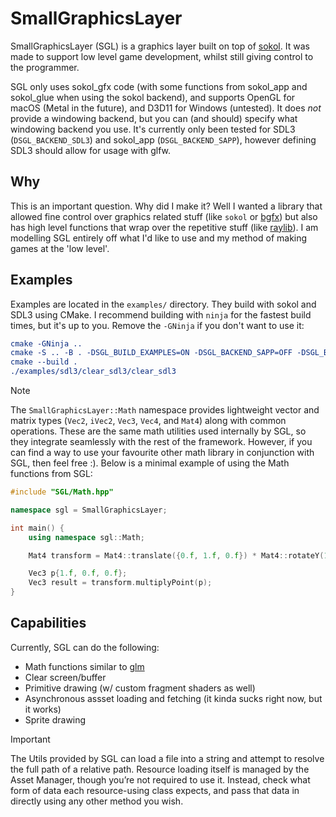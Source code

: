# SmallGraphicsLayer
SmallGraphicsLayer (SGL) is a graphics layer built on top of [sokol](https://github.com/floooh/sokol). It was made to support low level game development, whilst still giving control to the programmer.

SGL only uses sokol_gfx code (with some functions from sokol_app and sokol_glue when using the sokol backend), and supports OpenGL for macOS (Metal in the future), and D3D11 for Windows (untested). It does *not* provide a windowing backend, but you can (and should) specify what windowing backend you use. It's currently only been tested for SDL3 (`DSGL_BACKEND_SDL3`) and sokol_app (`DSGL_BACKEND_SAPP`), however defining SDL3 should allow for usage with glfw.

## Why
This is an important question. Why did I make it? Well I wanted a library that allowed fine control over graphics related stuff (like `sokol` or [bgfx](https://github.com/bkaradzic/bgfx)) but also has high level functions that wrap over the repetitive stuff (like [raylib](https://github.com/raysan5/raylib)). I am modelling SGL entirely off what I'd like to use and my method of making games at the 'low level'.

## Examples
Examples are located in the `examples/` directory. They build with sokol and SDL3 using CMake. I recommend building with `ninja` for the fastest build times, but it's up to you. Remove the `-GNinja` if you don't want to use it:
```cmake
cmake -GNinja ..
cmake -S .. -B . -DSGL_BUILD_EXAMPLES=ON -DSGL_BACKEND_SAPP=OFF -DSGL_BACKEND_SDL3=ON
cmake --build .
./examples/sdl3/clear_sdl3/clear_sdl3
```
> [!NOTE]
> The `SmallGraphicsLayer::Math` namespace provides lightweight vector and matrix types (`Vec2`, `iVec2`, `Vec3`, `Vec4`, and `Mat4`) along with common operations. These are the same math utilities used internally by SGL, so they integrate seamlessly with the rest of the framework. However, if you can find a way to use your favourite other math library in conjunction with SGL, then feel free :). Below is a minimal example of using the Math functions from SGL:

```cpp
#include "SGL/Math.hpp"

namespace sgl = SmallGraphicsLayer;

int main() {
    using namespace sgl::Math;

    Mat4 transform = Mat4::translate({0.f, 1.f, 0.f}) * Mat4::rotateY(1.57f);

    Vec3 p{1.f, 0.f, 0.f};
    Vec3 result = transform.multiplyPoint(p);
}
```
## Capabilities
Currently, SGL can do the following:
- Math functions similar to [glm](https://github.com/g-truc/glm)
- Clear screen/buffer
- Primitive drawing (w/ custom fragment shaders as well)
- Asynchronous assset loading and fetching (it kinda sucks right now, but it works)
- Sprite drawing


>[!IMPORTANT]
> The Utils provided by SGL can load a file into a string and attempt to resolve the full path of a relative path. Resource loading itself is managed by the Asset Manager, though you’re not required to use it. Instead, check what form of data each resource-using class expects, and pass that data in directly using any other method you wish.